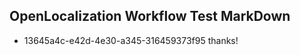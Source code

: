 ## OpenLocalization Workflow Test MarkDown
* 13645a4c-e42d-4e30-a345-316459373f95 thanks!

<!--HONumber=Sep16_HO1-->


